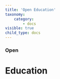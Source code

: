 ```yaml
---
title: 'Open Education'
taxonomy:
    category:
        - docs
visible: true
child_type: docs
---
```


### Open
# Education
